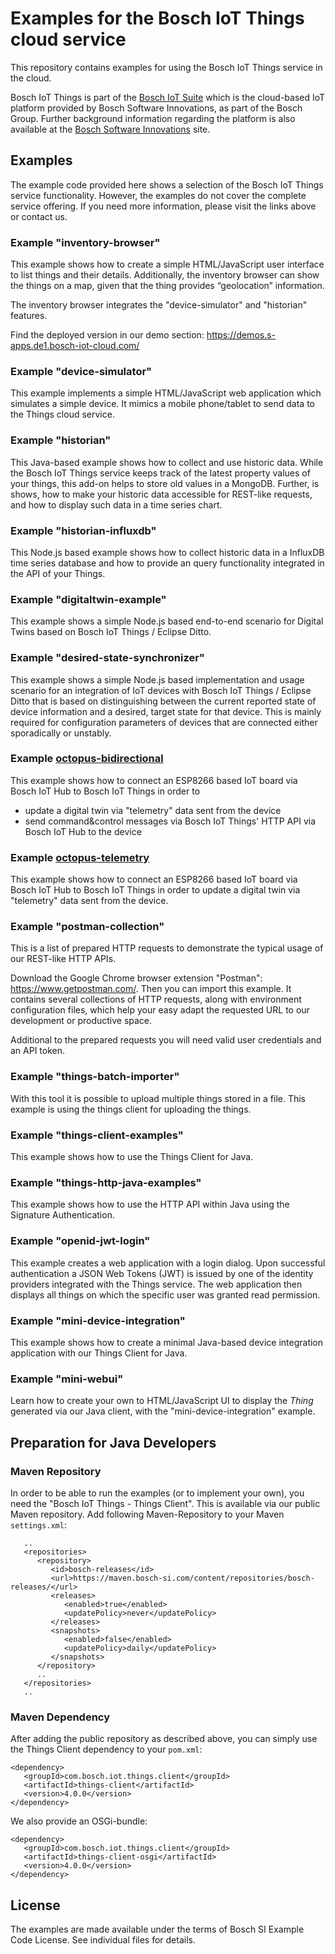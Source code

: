 # Examples for the Bosch IoT Things cloud service

This repository contains examples for using the Bosch IoT Things service in the cloud.

Bosch IoT Things is part of the [Bosch IoT Suite](https://www.bosch-iot-suite.com) which is the cloud-based IoT platform provided by Bosch Software Innovations, as part of the Bosch Group.
Further background information regarding the platform is also available at the [Bosch Software Innovations](https://www.bosch-si.com/iot-platform/bosch-iot-suite/homepage-bosch-iot-suite.html) site.

## Examples

The example code provided here shows a selection of the Bosch IoT Things service functionality. However, the examples do not cover the complete service offering. If you need more information, please visit the links above or contact us.

### Example "inventory-browser"

This example shows how to create a simple HTML/JavaScript user interface to list things and their details. Additionally, the inventory browser can show the things on a map, given that the thing provides “geolocation” information.

The inventory browser integrates the "device-simulator" and "historian" features.

Find the deployed version in our demo section: https://demos.s-apps.de1.bosch-iot-cloud.com/

### Example "device-simulator"

This example implements a simple HTML/JavaScript web application which simulates a simple device. It mimics a mobile phone/tablet to send data to the Things cloud service.

### Example "historian"

This Java-based example shows how to collect and use historic data. While the Bosch IoT Things service keeps track of the latest property values of your things, this add-on helps to store old values in a MongoDB.
Further, is shows, how to make your historic data accessible for REST-like requests, and how to display such data in a time series chart.

### Example "historian-influxdb"

This Node.js based example shows how to collect historic data in a InfluxDB time series database and how to provide an query functionality integrated in the API of your Things.

### Example "digitaltwin-example"

This example shows a simple Node.js based end-to-end scenario for Digital Twins based on Bosch IoT Things / Eclipse Ditto.

### Example "desired-state-synchronizer"

This example shows a simple Node.js based implementation and usage scenario for an integration of IoT devices with Bosch IoT Things / Eclipse Ditto that is based on distinguishing between the current reported state of device information and a desired, target state for that device. This is mainly required for configuration parameters of devices that are connected either sporadically or unstably.

### Example [octopus-bidirectional](octopus-bidirectional/)

This example shows how to connect an ESP8266 based IoT board via Bosch IoT Hub to Bosch IoT Things in order to 
* update a digital twin via "telemetry" data sent from the device
* send command&control messages via Bosch IoT Things' HTTP API via Bosch IoT Hub to the device

### Example [octopus-telemetry](octopus-telemetry/)

This example shows how to connect an ESP8266 based IoT board via Bosch IoT Hub to Bosch IoT Things in order to update 
a digital twin via "telemetry" data sent from the device.

### Example "postman-collection"

This is a list of prepared HTTP requests to demonstrate the typical usage of our REST-like HTTP APIs.

Download the Google Chrome browser extension "Postman": <https://www.getpostman.com/>.
Then you can import this example. It contains several collections of HTTP requests, along with environment configuration files, which help your easy adapt the requested URL to our development or productive space.

Additional to the prepared requests you will need valid user credentials and an API token.

### Example "things-batch-importer"

With this tool it is possible to upload multiple things stored in a file. This example is using the things client for uploading the things.

### Example "things-client-examples"

This example shows how to use the Things Client for Java.

### Example "things-http-java-examples"

This example shows how to use the HTTP API within Java using the Signature Authentication.

### Example "openid-jwt-login"

This example creates a web application with a login dialog. Upon successful authentication a JSON Web Tokens (JWT) is issued by one of the identity providers integrated with the Things service. The web application then displays all things on which the specific user was granted read permission.

### Example "mini-device-integration"

This example shows how to create a minimal Java-based device integration application with our Things Client for Java.

### Example "mini-webui"

Learn how to create your own to HTML/JavaScript UI to display the _Thing_ generated via our Java client, with the "mini-device-integration" example.

## Preparation for Java Developers

### Maven Repository

In order to be able to run the examples (or to implement your own), you need the "Bosch IoT Things - Things Client".
This is available via our public Maven repository. Add following Maven-Repository to your Maven `settings.xml`:

```
   ..
   <repositories>
      <repository>
         <id>bosch-releases</id>
         <url>https://maven.bosch-si.com/content/repositories/bosch-releases/</url>
         <releases>
            <enabled>true</enabled>
            <updatePolicy>never</updatePolicy>
         </releases>
         <snapshots>
            <enabled>false</enabled>
            <updatePolicy>daily</updatePolicy>
         </snapshots>
      </repository>
      ..
   </repositories>
   ..
```

### Maven Dependency

After adding the public repository as described above, you can simply use the Things Client dependency to your `pom.xml`:

```
<dependency>
   <groupId>com.bosch.iot.things.client</groupId>
   <artifactId>things-client</artifactId>
   <version>4.0.0</version>
</dependency>
```

We also provide an OSGi-bundle:

```
<dependency>
   <groupId>com.bosch.iot.things.client</groupId>
   <artifactId>things-client-osgi</artifactId>
   <version>4.0.0</version>
</dependency>
```
## License

The examples are made available under the terms of Bosch SI Example Code License. See individual files for details.
